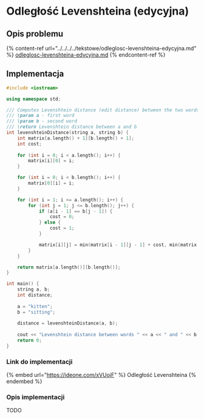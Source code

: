 # Odległość Levenshteina (edycyjna)

## Opis problemu

{% content-ref url="../../../../tekstowe/odleglosc-levenshteina-edycyjna.md" %}
[odleglosc-levenshteina-edycyjna.md](../../../../tekstowe/odleglosc-levenshteina-edycyjna.md)
{% endcontent-ref %}

## Implementacja

```cpp
#include <iostream>

using namespace std;

/// Computes Levenshtein distance (edit distance) between the two words
/// \param a - first word
/// \param b - second word
/// \return Levenshtein distance between a and b
int levenshteinDistance(string a, string b) {
    int matrix[a.length() + 1][b.length() + 1];
    int cost;
    
    for (int i = 0; i < a.length(); i++) {
        matrix[i][0] = i;
    }

    for (int i = 0; i < b.length(); i++) {
        matrix[0][i] = i;
    }

    for (int i = 1; i <= a.length(); i++) {
        for (int j = 1; j <= b.length(); j++) {
            if (a[i - 1] == b[j - 1]) {
                cost = 0;
            } else {
                cost = 1;
            }

            matrix[i][j] = min(matrix[i - 1][j - 1] + cost, min(matrix[i - 1][j] + 1, matrix[i][j - 1] + 1));
        }
    }

    return matrix[a.length()][b.length()];
}

int main() {
    string a, b;
    int distance;
    
    a = "kitten";
    b = "sitting";
    
    distance = levenshteinDistance(a, b);
    
    cout << "Levenshtein distance between words " << a << " and " << b << " is " << distance << endl;
    return 0;
}
```

### Link do implementacji

{% embed url="https://ideone.com/xVUojF" %}
Odległość Levenshteina
{% endembed %}

### Opis implementacji

TODO
